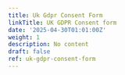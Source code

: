 ```yaml
---
title: Uk Gdpr Consent Form
linkTitle: UK GDPR Consent form
date: '2025-04-30T01:01:00Z'
weight: 1
description: No content
draft: false
ref: uk-gdpr-consent-form
---
```


